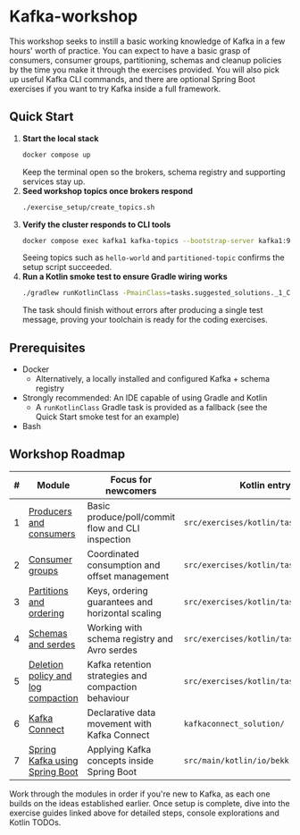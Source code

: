 # Kafka-workshop

This workshop seeks to instill a basic working knowledge of Kafka in a few hours' worth of practice. You can expect
to have a basic grasp of consumers, consumer groups, partitioning, schemas and cleanup policies by the time you
make it through the exercises provided. You will also pick up useful Kafka CLI commands, and there are optional
Spring Boot exercises if you want to try Kafka inside a full framework.

## Quick Start
1. **Start the local stack**
   ```bash
   docker compose up
   ```
   Keep the terminal open so the brokers, schema registry and supporting services stay up.
2. **Seed workshop topics once brokers respond**
   ```bash
   ./exercise_setup/create_topics.sh
   ```
3. **Verify the cluster responds to CLI tools**
   ```bash
   docker compose exec kafka1 kafka-topics --bootstrap-server kafka1:9092 --list
   ```
   Seeing topics such as `hello-world` and `partitioned-topic` confirms the setup script succeeded.
4. **Run a Kotlin smoke test to ensure Gradle wiring works**
   ```bash
   ./gradlew runKotlinClass -PmainClass=tasks.suggested_solutions._1_CreateProducerKt
   ```
   The task should finish without errors after producing a single test message, proving your toolchain is ready for the coding exercises.

## Prerequisites
* Docker
  * Alternatively, a locally installed and configured Kafka + schema registry
* Strongly recommended: An IDE capable of using Gradle and Kotlin
  * A `runKotlinClass` Gradle task is provided as a fallback (see the Quick Start smoke test for an example)
* Bash

## Workshop Roadmap
| # | Module | Focus for newcomers | Kotlin entry point |
| - | - | - | - |
| 1 | [Producers and consumers](exercises/1_producers_and_consumers.md) | Basic produce/poll/commit flow and CLI inspection | `src/exercises/kotlin/tasks/basics` |
| 2 | [Consumer groups](exercises/2_kafka-consumer-groups.md) | Coordinated consumption and offset management | `src/exercises/kotlin/tasks/consumergroups` |
| 3 | [Partitions and ordering](exercises/3_partitions_and_ordering.md) | Keys, ordering guarantees and horizontal scaling | `src/exercises/kotlin/tasks/partitions` |
| 4 | [Schemas and serdes](exercises/4_schemas_and_serdes.md) | Working with schema registry and Avro serdes | `src/exercises/kotlin/tasks/serdes` |
| 5 | [Deletion policy and log compaction](exercises/5_deletion_policy.md) | Kafka retention strategies and compaction behaviour | `src/exercises/kotlin/tasks/cleanup` |
| 6 | [Kafka Connect](exercises/6_kafka_connect.md) | Declarative data movement with Kafka Connect | `kafkaconnect_solution/` |
| 7 | [Spring Kafka using Spring Boot](exercises/7_spring_boot.md) | Applying Kafka concepts inside Spring Boot | `src/main/kotlin/io/bekk` |

Work through the modules in order if you're new to Kafka, as each one builds on the ideas established earlier. Once setup is complete, dive into the exercise guides linked above for detailed steps, console explorations and Kotlin TODOs.
